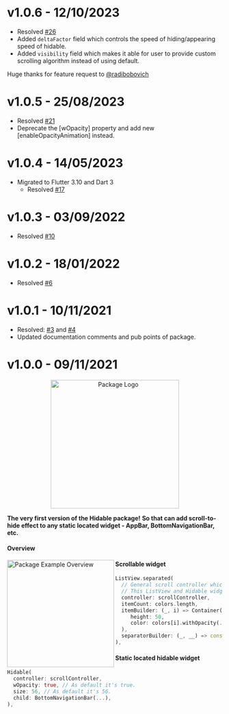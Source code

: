 # v1.0.6 - 12/10/2023

- Resolved [#26](https://github.com/theiskaa/hidable/issues/26)
- Added `deltaFactor` field which controls the speed of hiding/appearing speed of hidable.
- Added `visibility` field which makes it able for user to provide custom scrolling algorithm
  instead of using default.

Huge thanks for feature request to [@radibobovich](https://github.com/radibobovich)

# v1.0.5 - 25/08/2023

- Resolved [#21](https://github.com/theiskaa/hidable/issues/21)
- Deprecate the [wOpacity] property and add new [enableOpacityAnimation]
  instead.

# v1.0.4 - 14/05/2023

- Migrated to Flutter 3.10 and Dart 3
  - Resolved [#17](https://github.com/theiskaa/hidable/issues/17)

# v1.0.3 - 03/09/2022

- Resolved [#10](https://github.com/theiskaa/hidable/issues/10)

# v1.0.2 - 18/01/2022

- Resolved [#6](https://github.com/theiskaa/hidable/issues/6)

# v1.0.1 - 10/11/2021

- Resolved: [#3](https://github.com/theiskaa/hidable/issues/3) and [#4](https://github.com/theiskaa/hidable/issues/4)
- Updated documentation comments and pub points of package.

# v1.0.0 - 09/11/2021

<p align="center">
 <img width="300" src="https://user-images.githubusercontent.com/59066341/140976777-712cd333-9f82-4f92-8e03-33cb93f18650.png" alt="Package Logo">
</p>

**The very first version of the Hidable package!**
**So that can add scroll-to-hide effect to any static located widget - AppBar, BottomNavigationBar, etc.**

#### Overview
<img width="250" src="https://user-images.githubusercontent.com/59066341/140974710-bfd27779-be3e-4068-aa80-46b2ff4d07ad.gif" alt="Package Example Overview"  align = "left">

#### Scrollable widget
```dart
ListView.separated(
  // General scroll controller which makes bridge between
  // This ListView and Hidable widget.
  controller: scrollController,
  itemCount: colors.length,
  itemBuilder: (_, i) => Container(
     height: 50,
     color: colors[i].withOpacity(.6),
  ),
  separatorBuilder: (_, __) => const SizedBox(height: 10),
),
```

#### Static located hidable widget
```dart
Hidable(
  controller: scrollController,
  wOpacity: true, // As default it's true.
  size: 56, // As default it's 56.
  child: BottomNavigationBar(...),
),
```
